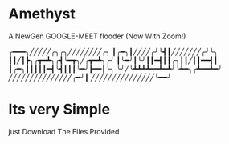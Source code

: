 # Amethyst
A NewGen GOOGLE-MEET flooder (Now With Zoom!)

╭━━━╮╱╱╱╱╱╭╮╭╮╱╱╱╱╱╱╱╱╭╮
┃╭━╮┃╱╱╱╱╭╯╰┫┃╱╱╱╱╱╱╱╭╯╰╮
┃┃╱┃┣╮╭┳━┻╮╭┫╰━┳╮╱╭┳━┻╮╭╯
┃╰━╯┃╰╯┃┃━┫┃┃╭╮┃┃╱┃┃━━┫┃
┃╭━╮┃┃┃┃┃━┫╰┫┃┃┃╰━╯┣━━┃╰╮
╰╯╱╰┻┻┻┻━━┻━┻╯╰┻━╮╭┻━━┻━╯
╱╱╱╱╱╱╱╱╱╱╱╱╱╱╱╭━╯┃
╱╱╱╱╱╱╱╱╱╱╱╱╱╱╱╰━━╯
# Its very Simple
just Download The Files Provided

